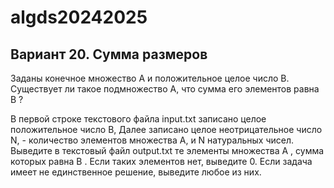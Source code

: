 # algds20242025
## Вариант 20. Сумма размеров
Заданы конечное множество A и положительное целое число B. Существует ли такое подмножество A, что сумма его элементов равна B ?

В первой строке текстового файла input.txt записано целое положительное число B, Далее записано целое неотрицательное число N, - количество
элементов множества A, и N натуральных чисел.
Выведите в текстовый файл
output.txt те элементы множества A , сумма которых равна B . Если таких элементов нет,
выведите 0. Если задача имеет не единственное решение, выведите любое из них.
